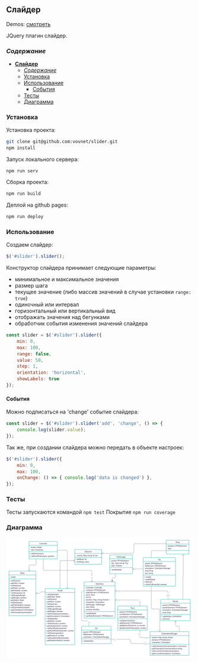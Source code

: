 ## **Слайдер**

Demos: [смотреть](https://vovnet.github.io/slider/)

JQuery плагин слайдер.

### *Содержание*
- [**Слайдер**](#слайдер)
  - [*Содержание*](#содержание)
  - [Установка](#установка)
  - [Использование](#использование)
    - [События](#события)
  - [Тесты](#тесты)
  - [Диаграмма](#диаграмма)

### Установка
Установка проекта:
```bash
git clone git@github.com:vovnet/slider.git
npm install
```
Запуск локального сервера:
```dotnetcli
npm run serv
```
Сборка проекта:
```bash
npm run build
```
Деплой на github pages:
```bash
npm run deploy
```

### Использование
Создаем слайдер:
```javascript
$('#slider').slider();
```
Конструктор слайдера принимает следующие параметры:
- минимальное и максимальное значения
- размер шага
- текущее значение (либо массив значений в случае установки `range: true`)
- одиночный или интервал
- горизонтальный или вертикальный вид
- отображать значения над бегунками
- обработчик события изменения значений слайдера

```javascript
const slider = $('#slider').slider({
    min: 0,
    max: 100,
    range: false,
    value: 50,
    step: 1,
    orientation: 'horizontal',
    showLabels: true
});
```

#### События
Можно подписаться на 'change' событие слайдера:

```javascript
const slider = $('#slider').slider('add', 'change', () => {
    console.log(slider.value);
});
```

Так же, при создании слайдера можно передать в объекте настроек:

```javascript
$('#slider').slider({
    min: 0,
    max: 100,
    onChange: () => { console.log('data is changed') },
});
```

### Тесты
Тесты запускаются командой `npm test`
Покрытие `npm run coverage`

### Диаграмма
![](src/example/img/uml.jpg)
